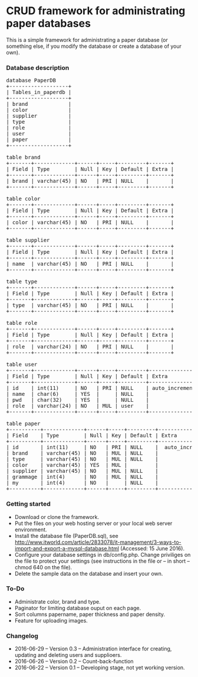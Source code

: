 # CRUD framework for administrating paper databases
This is a simple framework for administrating a paper database (or something else, if you modify the database or create a database of your own).

### Database description
<pre>
database PaperDB
+-------------------+
| Tables_in_paperdb |
+-------------------+
| brand             |
| color             |
| supplier          |
| type              |
| role              |
| user              |
| paper             |
+-------------------+

table brand
+-------+-------------+------+-----+---------+-------+
| Field | Type        | Null | Key | Default | Extra |
+-------+-------------+------+-----+---------+-------+
| brand | varchar(45) | NO   | PRI | NULL    |       |
+-------+-------------+------+-----+---------+-------+

table color
+-------+-------------+------+-----+---------+-------+
| Field | Type        | Null | Key | Default | Extra |
+-------+-------------+------+-----+---------+-------+
| color | varchar(45) | NO   | PRI | NULL    |       |
+-------+-------------+------+-----+---------+-------+

table supplier
+-------+-------------+------+-----+---------+-------+
| Field | Type        | Null | Key | Default | Extra |
+-------+-------------+------+-----+---------+-------+
| name  | varchar(45) | NO   | PRI | NULL    |       |
+-------+-------------+------+-----+---------+-------+

table type
+-------+-------------+------+-----+---------+-------+
| Field | Type        | Null | Key | Default | Extra |
+-------+-------------+------+-----+---------+-------+
| type  | varchar(45) | NO   | PRI | NULL    |       |
+-------+-------------+------+-----+---------+-------+

table role
+-------+-------------+------+-----+---------+-------+
| Field | Type        | Null | Key | Default | Extra |
+-------+-------------+------+-----+---------+-------+
| role  | varchar(24) | NO   | PRI | NULL    |       |
+-------+-------------+------+-----+---------+-------+

table user
+-------+-------------+------+-----+---------+----------------+
| Field | Type        | Null | Key | Default | Extra          |
+-------+-------------+------+-----+---------+----------------+
| id    | int(11)     | NO   | PRI | NULL    | auto_increment |
| name  | char(6)     | YES  |     | NULL    |                |
| pwd   | char(32)    | YES  |     | NULL    |                |
| role  | varchar(24) | NO   | MUL | user    |                |
+-------+-------------+------+-----+---------+----------------+

table paper
+----------+-------------+------+-----+---------+-----------------+
| Field    | Type        | Null | Key | Default | Extra           |
+----------+-------------+------+-----+---------+-----------------+
| id       | int(11)     | NO   | PRI | NULL    |  auto_increment |
| brand    | varchar(45) | NO   | MUL | NULL    |                 |
| type     | varchar(45) | NO   | MUL | NULL    |                 |
| color    | varchar(45) | YES  | MUL |         |                 |
| supplier | varchar(45) | NO   | MUL | NULL    |                 |
| grammage | int(4)      | NO   | MUL | NULL    |                 |
| my       | int(4)      | NO   |     | NULL    |                 |
+----------+-------------+------+-----+---------+-----------------+
</pre>


### Getting started
- Download or clone the framework. 
- Put the files on your web hosting server or your local web server environment.
- Install the database file (PaperDB.sql), see http://www.itworld.com/article/2833078/it-management/3-ways-to-import-and-export-a-mysql-database.html (Accessed: 15 June 2016).
- Configure your database settings in db/config.php. Change priviliges on the file to protect your settings (see instructions in the file or – in short – chmod 640 on the file).
- Delete the sample data on the database and insert your own.

### To-Do
- Administrate color, brand and type.
- Paginator for limiting database ouput on each page.
- Sort columns papername, paper thickness and paper density.
- Feature for uploading images.

### Changelog
- 2016-06-29 – Version 0.3 – Administration interface for creating, updating and deleting users and supplioers.
- 2016-06-26 – Version 0.2 – Count-back-function
- 2016-06-22 – Version 0.1 – Developing stage, not yet working version.